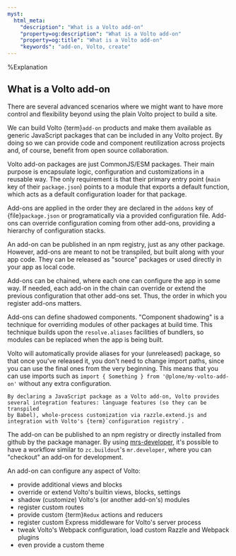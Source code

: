 ```yaml
---
myst:
  html_meta:
    "description": "What is a Volto add-on"
    "property=og:description": "What is a Volto add-on"
    "property=og:title": "What is a Volto add-on"
    "keywords": "add-on, Volto, create"
---
```

%Explanation
## What is a Volto add-on

There are several advanced scenarios where we might want to have more control and flexibility beyond using the plain Volto project to build a site.

We can build Volto {term}`add-on` products and make them available as generic JavaScript packages that can be included in any Volto project.
By doing so we can provide code and component reutilization across projects and, of course, benefit from open source collaboration.

Volto add-on packages are just CommonJS/ESM packages.
Their main purpose is encapsulate logic, configuration and customizations in a reusable way.
The only requirement is that their primary entry point (`main` key of their `package.json`) points to a module that exports a default function, which acts as a default configuration loader for that package.

Add-ons are applied in the order they are declared in the `addons` key of {file}`package.json` or programatically via a provided configuration file.
Add-ons can override configuration coming from other add-ons, providing a hierarchy of configuration stacks.

An add-on can be published in an npm registry, just as any other package.
However, add-ons are meant to not be transpiled, but built along with your app code.
They can be released as "source" packages or used directly in your app as local code.

Add-ons can be chained, where each one can configure the app in some way.
If needed, each add-on in the chain can override or extend the previous configuration that other add-ons set.
Thus, the order in which you register add-ons matters.

Add-ons can define shadowed components.
"Component shadowing" is a technique for overriding modules of other packages at build time.
This technique builds upon the `resolve.aliases` facilities of bundlers, so modules can be replaced when the app is being built.

Volto will automatically provide aliases for your (unreleased) package, so that
once you've released it, you don't need to change import paths, since you can
use the final ones from the very beginning. This means that you can use imports
such as `import { Something } from '@plone/my-volto-add-on'` without any extra
configuration.

```{note}
By declaring a JavaScript package as a Volto add-on, Volto provides
several integration features: language features (so they can be transpiled
by Babel), whole-process customization via razzle.extend.js and
integration with Volto's {term}`configuration registry`.
```

The add-on can be published to an npm registry or directly installed from github by the package manager.
By using [mrs-developer](https://github.com/collective/mrs-developer), it's possible to have a workflow similar to `zc.buildout`'s `mr.developer`, where you can "checkout" an add-on for development.

An add-on can configure any aspect of Volto:
- provide additional views and blocks
- override or extend Volto's builtin views, blocks, settings
- shadow (customize) Volto's (or another add-on's) modules
- register custom routes
- provide custom {term}`Redux` actions and reducers
- register custom Express middleware for Volto's server process
- tweak Volto's Webpack configuration, load custom Razzle and Webpack plugins
- even provide a custom theme
